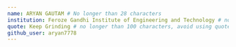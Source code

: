 ```yaml
---
name: ARYAN GAUTAM # No longer than 28 characters
institution: Feroze Gandhi Institute of Engineering and Technology # no longer than 58 characters
quote: Keep Grinding # no longer than 100 characters, avoid using quotes(") to guarantee the format remains the same.
github_user: aryan7778
---
```

